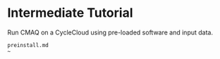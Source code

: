 # Intermediate Tutorial

Run CMAQ on a CycleCloud using pre-loaded software and input data.

```{toctree}
preinstall.md 
~                                   
